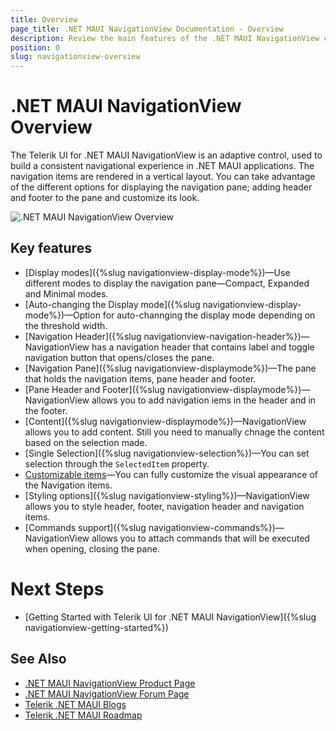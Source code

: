 ```yaml
---
title: Overview
page_title: .NET MAUI NavigationView Documentation - Overview
description: Review the main features of the .NET MAUI NavigationView control.
position: 0
slug: navigationview-overview
---
```


# .NET MAUI NavigationView Overview

The Telerik UI for .NET MAUI NavigationView is an adaptive control, used to build a consistent navigational experience in .NET MAUI applications. The navigation items are rendered in a vertical layout. You can take advantage of the different options for displaying the navigation pane; adding header and footer to the pane and customize its look.

![.NET MAUI NavigationView Overview](images/navigationview-overview.png)

## Key features

* [Display modes]({%slug navigationview-display-mode%})&mdash;Use different modes to display the navigation pane&mdash;Compact, Expanded and Minimal modes. 
* [Auto-changing the Display mode]({%slug navigationview-display-mode%})&mdash;Option for auto-channging the display mode depending on the threshold width.
* [Navigation Header]({%slug navigationview-navigation-header%})&mdash;NavigationView has a navigation header that contains label and toggle navigation button that opens/closes the pane.
* [Navigation Pane]({%slug navigationview-displaymode%})&mdash;The pane that holds the navigation items, pane header and footer.
* [Pane Header and Footer]({%slug navigationview-displaymode%})&mdash;NavigationView allows you to add navigation iems in the header and in the footer. 
* [Content]({%slug navigationview-displaymode%})&mdash;NavigationView allows you to add content. Still you need to manually chnage the content based on the selection made. 
* [Single Selection]({%slug navigationview-selection%})&mdash;You can set selection through the `SelectedItem` property.
* [Customizable items]()&mdash;You can fully customize the visual appearance of the Navigation items.
* [Styling options]({%slug navigationview-styling%})&mdash;NavigationView allows you to style header, footer, navigation header and navigation items.
* [Commands support]({%slug navigationview-commands%})&mdash;NavigationView allows you to attach commands that will be executed when opening, closing the pane.

# Next Steps

- [Getting Started with Telerik UI for .NET MAUI NavigationView]({%slug navigationview-getting-started%})

## See Also

- [.NET MAUI NavigationView Product Page](https://www.telerik.com/maui-ui/navigationview)
- [.NET MAUI NavigationView Forum Page](https://www.telerik.com/forums/maui?tagId=1978)
- [Telerik .NET MAUI Blogs](https://www.telerik.com/blogs/mobile-net-maui)
- [Telerik .NET MAUI Roadmap](https://www.telerik.com/support/whats-new/maui-ui/roadmap)
